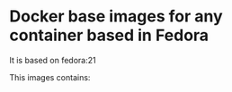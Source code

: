 # Docker base images for any container based in Fedora
It is based on fedora:21

This images contains:
